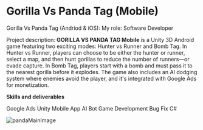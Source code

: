 # Gorilla Vs Panda Tag (Mobile)

  Gorilla Vs Panda Tag (Andriod & iOS): 
  My role: Software Developer

  Project description:
  **GORILLA VS PANDA TAG Mobile** is a Unity 3D Android game featuring two exciting modes: Hunter vs Runner and Bomb Tag. In Hunter vs Runner, players can choose to be either the hunter or runner, select a map, and then hunt gorillas to reduce the number of runners—or evade capture. In Bomb Tag, players start with a bomb and must pass it to the nearest gorilla before it explodes. The game also includes an AI dodging system where enemies avoid the player, and it's integrated with Google Ads for monetization.

  **Skills and deliverables**

  Google Ads    Unity   Mobile App   AI Bot   Game Development   Bug Fix   C#

  <img src="./images/pandaMainImage.jpg" alt="pandaMainImage"/>